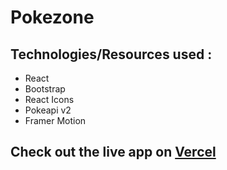 # Pokezone 

## Technologies/Resources used :
- React
- Bootstrap
- React Icons
- Pokeapi v2
- Framer Motion

## Check out the live app on [Vercel](https://pokezone.vercel.app/)
